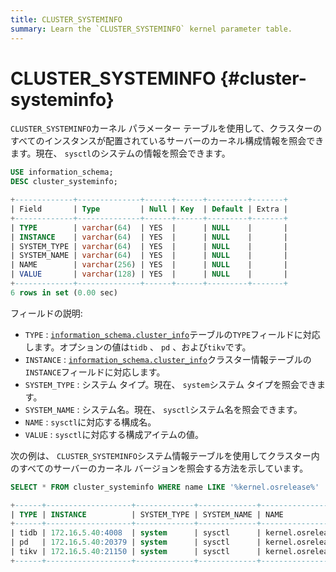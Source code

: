 ```yaml
---
title: CLUSTER_SYSTEMINFO
summary: Learn the `CLUSTER_SYSTEMINFO` kernel parameter table.
---
```


# CLUSTER_SYSTEMINFO {#cluster-systeminfo}

`CLUSTER_SYSTEMINFO`カーネル パラメーター テーブルを使用して、クラスターのすべてのインスタンスが配置されているサーバーのカーネル構成情報を照会できます。現在、 `sysctl`のシステムの情報を照会できます。


```sql
USE information_schema;
DESC cluster_systeminfo;
```

```sql
+-------------+--------------+------+------+---------+-------+
| Field       | Type         | Null | Key  | Default | Extra |
+-------------+--------------+------+------+---------+-------+
| TYPE        | varchar(64)  | YES  |      | NULL    |       |
| INSTANCE    | varchar(64)  | YES  |      | NULL    |       |
| SYSTEM_TYPE | varchar(64)  | YES  |      | NULL    |       |
| SYSTEM_NAME | varchar(64)  | YES  |      | NULL    |       |
| NAME        | varchar(256) | YES  |      | NULL    |       |
| VALUE       | varchar(128) | YES  |      | NULL    |       |
+-------------+--------------+------+------+---------+-------+
6 rows in set (0.00 sec)
```

フィールドの説明:

-   `TYPE` : [`information_schema.cluster_info`](/information-schema/information-schema-cluster-info.md)テーブルの`TYPE`フィールドに対応します。オプションの値は`tidb` 、 `pd` 、および`tikv`です。
-   `INSTANCE` : [`information_schema.cluster_info`](/information-schema/information-schema-cluster-info.md)クラスター情報テーブルの`INSTANCE`フィールドに対応します。
-   `SYSTEM_TYPE` : システム タイプ。現在、 `system`システム タイプを照会できます。
-   `SYSTEM_NAME` : システム名。現在、 `sysctl`システム名を照会できます。
-   `NAME` : `sysctl`に対応する構成名。
-   `VALUE` : `sysctl`に対応する構成アイテムの値。

次の例は、 `CLUSTER_SYSTEMINFO`システム情報テーブルを使用してクラスター内のすべてのサーバーのカーネル バージョンを照会する方法を示しています。

```sql
SELECT * FROM cluster_systeminfo WHERE name LIKE '%kernel.osrelease%'
```

```sql
+------+-------------------+-------------+-------------+------------------+----------------------------+
| TYPE | INSTANCE          | SYSTEM_TYPE | SYSTEM_NAME | NAME             | VALUE                      |
+------+-------------------+-------------+-------------+------------------+----------------------------+
| tidb | 172.16.5.40:4008  | system      | sysctl      | kernel.osrelease | 3.10.0-862.14.4.el7.x86_64 |
| pd   | 172.16.5.40:20379 | system      | sysctl      | kernel.osrelease | 3.10.0-862.14.4.el7.x86_64 |
| tikv | 172.16.5.40:21150 | system      | sysctl      | kernel.osrelease | 3.10.0-862.14.4.el7.x86_64 |
+------+-------------------+-------------+-------------+------------------+----------------------------+
```
